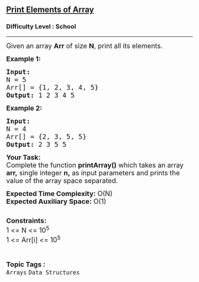 <h2><a href="https://www.geeksforgeeks.org/problems/print-elements-of-array4910/1?page=1&category=Arrays&difficulty=School&sortBy=accuracy">Print Elements of Array</a></h2><h3>Difficulty Level : School</h3><hr><div class="problems_problem_content__Xm_eO"><p><span style="font-size:18px">Given an array <strong>Arr</strong>&nbsp;of size <strong>N</strong>, print all its elements.</span></p>

<p><span style="font-size:18px"><strong>Example 1:</strong></span></p>

<pre><span style="font-size:18px"><strong>Input:
</strong>N = 5
Arr[] = {1, 2, 3, 4, 5}
<strong>Output:</strong> 1 2 3 4&nbsp;5
</span></pre>

<p><span style="font-size:18px"><strong>Example 2:</strong></span></p>

<pre><span style="font-size:18px"><strong>Input:
</strong>N = 4
Arr[] = {2, 3, 5, 5}
<strong>Output:</strong> 2 3 5 5
</span></pre>

<p><span style="font-size:18px"><strong>Your Task:</strong><br>
Complete the function <strong>printArray()</strong>&nbsp;which takes an array <strong>arr,</strong>&nbsp;single&nbsp;integer&nbsp;<strong>n,</strong>&nbsp;as input parameters and prints the value of the array space separated.</span></p>

<p><span style="font-size:18px"><strong>Expected Time Complexity:</strong>&nbsp;O(N)<br>
<strong>Expected Auxiliary Space:</strong>&nbsp;O(1)</span></p>

<p><br>
<span style="font-size:18px"><strong>Constraints:</strong><br>
1 &lt;= N &lt;= 10<sup>5</sup><br>
1 &lt;= Arr[i] &lt;= 10<sup>5</sup></span></p>
</div><br><p><span style=font-size:18px><strong>Topic Tags : </strong><br><code>Arrays</code>&nbsp;<code>Data Structures</code>&nbsp;